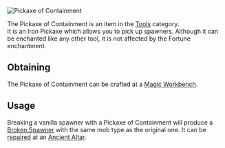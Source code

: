 ![Pickaxe of Containment](https://raw.githubusercontent.com/TheBusyBiscuit/Slimefun4-Wiki/master/images/item-pickaxe-of-containment.png)

The Pickaxe of Containment is an item in the [Tools](https://github.com/TheBusyBiscuit/Slimefun4/wiki/Tools) category.<br>
It is an Iron Pickaxe which allows you to pick up spawners. Although it can be enchanted like any other tool, it is not affected by the Fortune enchantment.

## Obtaining
The Pickaxe of Containment can be crafted at a [Magic Workbench](https://github.com/TheBusyBiscuit/Slimefun4/wiki/Magic-Workbench).

## Usage
Breaking a vanilla spawner with a Pickaxe of Containment will produce a [Broken Spawner](https://github.com/TheBusyBiscuit/Slimefun4/wiki/Broken-Spawner) with the same mob type as the original one. It can be [repaired](https://github.com/TheBusyBiscuit/Slimefun4/wiki/Reinforced-Spawner) at an [Ancient Altar](https://github.com/TheBusyBiscuit/Slimefun4/wiki/Ancient-Altar).<br>
